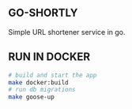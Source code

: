 ## GO-SHORTLY

Simple URL shortener service in go.


## RUN IN DOCKER

```bash
# build and start the app
make docker:build
# run db migrations
make goose-up
```

